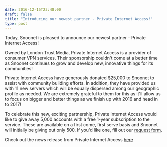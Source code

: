 ```yaml
--- 
date: 2016-12-15T23:48:00
draft: false
title: "Introducing our newest partner - Private Internet Access!"
type: post
---
```


Today, Snoonet is pleased to announce our newest partner - Private Internet Access!

Owned by London Trust Media, Private Internet Access is a provider of consumer VPN services. Their sponsorship couldn't come at a better time as Snoonet continues to grow and develop new, innovative things for its communities!

Private Internet Access have generously donated $25,000 to Snoonet to assist with community building efforts. In addition, they have provided us with 11 new servers which will be equally dispersed among our geographic profile as needed. We are extremely grateful to them for this as it'll allow us to focus on bigger and better things as we finish up with 2016 and head in to 2017!

To celebrate this new, exciting partnership, Private Internet Access would like to give away 5,000 accounts with a free 1-year subscription to the service. These are available on a first come, first serve basis and Snoonet will initially be giving out only 500. If you'd like one, fill out our [request form](https://docs.google.com/forms/d/1Ot_vyJ5ak77X_qSCsQupPmUpcNe9x3hpGd7aXAGiSUA/viewform?ts=5852bf5a&edit_requested=true).

Check out the news release from Private Internet Access [here](https://www.privateinternetaccess.com/blog/2016/12/private-internet-access-partners-reddit-irc-hub-snoonet/)